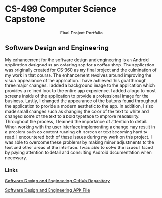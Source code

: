# CS-499 Computer Science Capstone

<p align="center">
Final Project Portfolio
</p>

## Software Design and Engineering

My enhancement for the software design and engineering is an Android application designed as an ordering app for a coffee shop. The application was originally created for CS-360 as my final project and the culmination of my work in that course. The enhancement revolves around improving the visual appearance of the application. I have achieved this goal through three major changes. I added a background image to the application which provides a refined look to the entire app experience. I added a logo to most screens inside of the application to provide a professional image for the business. Lastly, I changed the appearance of the buttons found throughout the application to provide a modern aesthetic to the app. In addition, I also made small changes such as changing the color of the text to white and changed some of the text to a bold typeface to improve readability. Throughout the process, I learned the importance of attention to detail. When working with the user interface implementing a change may result in a problem such as content running off-screen or text becoming hard to read. I encountered both of these issues during my work on this project. I was able to overcome these problems by making minor adjustments to the text and other areas of the interface. I was able to solve the issues I faced by paying attention to detail and consulting Android documentation when necessary.

### Links
[Software Design and Engineering GitHub Repository](/Mocha-Moment)

[Software Design and Engineering APK File](mocha_moment.apk)
